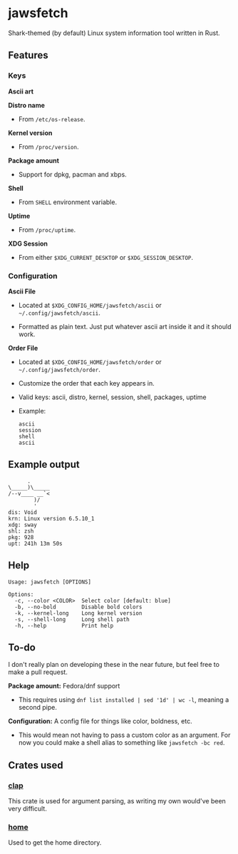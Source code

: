# jawsfetch

Shark-themed (by default) Linux system information tool written in Rust.

## Features

### Keys

**Ascii art**

**Distro name**

* From `/etc/os-release`.

**Kernel version**

* From `/proc/version`.

**Package amount**

* Support for dpkg, pacman and xbps.

**Shell**

* From `SHELL` environment variable.

**Uptime**

* From `/proc/uptime`.

**XDG Session**

* From either `$XDG_CURRENT_DESKTOP` or `$XDG_SESSION_DESKTOP`.

### Configuration

**Ascii File**

* Located at `$XDG_CONFIG_HOME/jawsfetch/ascii` or `~/.config/jawsfetch/ascii`.

* Formatted as plain text. Just put whatever ascii art inside it and it should work.

**Order File**

* Located at `$XDG_CONFIG_HOME/jawsfetch/order` or `~/.config/jawsfetch/order`.

* Customize the order that each key appears in.

* Valid keys: ascii, distro, kernel, session, shell, packages, uptime

* Example:

  ```
  ascii
  session
  shell
  ascii
  ```

## Example output

```
      .
\_____)\_____
/--v____ __`<
        )/
        '
dis: Void
krn: Linux version 6.5.10_1
xdg: sway
shl: zsh
pkg: 928
upt: 241h 13m 50s
```

## Help

```
Usage: jawsfetch [OPTIONS]

Options:
  -c, --color <COLOR>  Select color [default: blue]
  -b, --no-bold        Disable bold colors
  -k, --kernel-long    Long kernel version
  -s, --shell-long     Long shell path
  -h, --help           Print help
```

## To-do

I don't really plan on developing these in the near future, but feel free to make a pull request.

**Package amount:** Fedora/dnf support

* This requires using `dnf list installed | sed '1d' | wc -l`, meaning a second pipe.

**Configuration:** A config file for things like color, boldness, etc.

* This would mean not having to pass a custom color as an argument. For now you could make a shell alias to something like `jawsfetch -bc red`.

## Crates used

### [clap](https://lib.rs/crates/clap)

This crate is used for argument parsing, as writing my own would've been very difficult.

### [home](https://lib.rs/crates/home)

Used to get the home directory.
